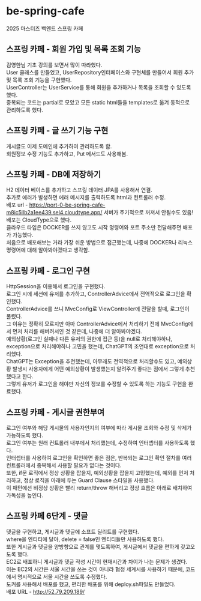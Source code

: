 # be-spring-cafe
2025 마스터즈 백엔드 스프링 카페
## 스프링 카페 - 회원 가입 및 목록 조회 기능
김영한님 기초 강의를 보면서 많이 따라했다.  
User 클래스를 만들었고, UserRepository인터페이스와 구현체를 만들어서 회원 추가 및 목록 조회 기능을 구현했다.  
UserController는 UserService를 통해 회원을 추가하거나 목록을 조회할 수 있도록 했다.  
중복되는 코드는 partial로 모았고 모든 static html들을 templates로 옮겨 동적으로 관리하도록 했다.  

## 스프링 카페 - 글 쓰기 기능 구현
게시글도 이제 도메인에 추가하여 관리하도록 함.  
회원정보 수정 기능도 추가하고, Put 메서드도 사용해봄.  

## 스프링 카페 - DB에 저장하기
H2 데이터 베이스를 추가하고 스프링 데이터 JPA를 사용해서 연결.  
추가로 에러가 발생하면 에러 메시지를 출력하도록 html과 컨트롤러 수정.  
배포 url - https://port-0-be-spring-cafe-m8ic5llb2a1ee439.sel4.cloudtype.app/
서버가 주기적으로 꺼져서 안될수도 있음!
배포는 CloudType으로 했다.  
클라우드 타입은 DOCKER를 쓰지 않고도 시작 명령어와 포트 주소만 전달해주면 배포가 가능했다.  
처음으로 배포해보는 거라 가장 쉬운 방법으로 접근했는데, 나중에 DOCKER나 리눅스 명령어에 대해 알아봐야겠다고 생각함.

## 스프링 카페 - 로그인 구현
HttpSession을 이용해서 로그인을 구현했다.  
로그인 시에 세션에 유저를 추가하고, ControllerAdvice에서 전역적으로 로그인을 확인했다.  
ControllerAdvice를 쓰니 MvcConfig로 ViewController에 전달을 할때, 로그인이 풀렸다.  
그 이유는 정확히 모르지만 아마 ControllerAdvice에서 처리하기 전에 MvcConfig에서 먼저 처리를 해버려서인 것 같은데, 나중에 더 알아봐야겠다.  
예외상황(로그인 실패나 다른 유저의 권한에 접근 등)을 null로 처리해야하나, exception으로 처리해야하나 고민을 했는데, ChatGPT의 조언대로 exception으로 처리했다.  
ChatGPT는 Exception을 추천했는데, 아무래도 전역적으로 처리할수도 있고, 예외상황 발생시 사용자에게 어떤 예외상황이 발생했는지 알려주기 좋다는 점에서 그렇게 추천했다고 한다.  
그렇게 유저가 로그인을 해야만 자신의 정보를 수정할 수 있도록 하는 기능도 구현을 완료했다.  

## 스프링 카페 - 게시글 권한부여
로그인 여부와 해당 게시물의 사용자인지의 여부에 따라 게시물 조회와 수정 및 삭제가 가능하도록 했다.  
로그인 여부는 원래 컨트롤러 내부에서 처리했는데, 수정하여 인터셉터를 사용하도록 했다.  
인터셉터를 사용하여 로그인을 확인하면 좋은 점은, 반복되는 로그인 확인 절차를 여러 컨트롤러에서 중복해서 사용할 필요가 없다는 것이다.  
또한, if문 로직에서 정상 상황을 잡을지, 예외상황을 잡을지 고민했는데, 예외를 먼저 처리하고, 정상 로직을 아래에 두는 Guard Clause 스타일을 사용했다.  
이 패턴에선 비정상 상황은 빨리 return/throw 해버리고 정상 흐름은 아래로 배치하여 가독성을 높인다.  

## 스프링 카페 6단계 - 댓글
댓글을 구현하고, 게시글과 댓글에 소프트 딜리트를 구현했다.   
where을 엔티티에 달아, delete = false인 엔티티들만 사용하도록 했다.  
또한 게시글과 댓글을 양방향으로 관계를 맺도록하여, 게시글에서 댓글을 편하게 갖고오도록 했다.  
EC2로 배포하니 게시글과 댓글 작성 시간이 현재시간과 차이가 나는 문제가 생겼다.  
이는 EC2의 시간은 서울 시간을 쓰는 것이 아니라 협정 세계시를 사용하기 때문에, 코드에서 명시적으로 서울 시간을 쓰도록 수정했다.  
도커를 사용해서 배포를 했고, 편리한 배포를 위해 deploy.sh파일도 만들었다.  
배포 URL - http://52.79.209.189/
